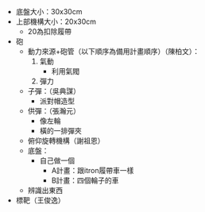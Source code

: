 - 底盤大小：30x30cm
- 上部機構大小：20x30cm
	- 20為扣除履帶
- 砲
	- 動力來源+砲管（以下順序為備用計畫順序）（陳柏文）：
		1. 氣動
			- 利用氣閥
		2. 彈力
	- 子彈：（吳典謀）
		- 派對帽造型
	- 供彈：（張瀚元）
		- 像左輪
		- 橫的一排彈夾
	- 俯仰旋轉機構（謝祖恩）
	- 底盤：
		- 自己做一個
			- A計畫：跟itron履帶車一樣
			- B計畫：四個輪子的車
	- 辨識出東西
- 標靶（王俊逸）